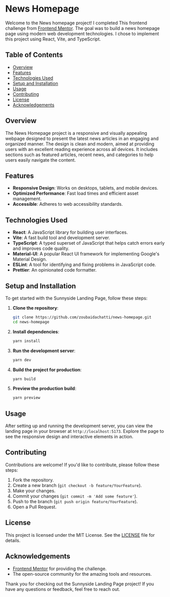 # News Homepage

Welcome to the News homepage project! I completed This frontend challenge from [Frontend Mentor](https://www.frontendmentor.io/). The goal was to build a news homepage page using modern web development technologies. I chose to implement this project using React, Vite, and TypeScript.

## Table of Contents

- [Overview](#overview)
- [Features](#features)
- [Technologies Used](#technologies-used)
- [Setup and Installation](#setup-and-installation)
- [Usage](#usage)
- [Contributing](#contributing)
- [License](#license)
- [Acknowledgements](#acknowledgements)

## Overview

The News Homepage project is a responsive and visually appealing webpage designed to present the latest news articles in an engaging and organized manner. The design is clean and modern, aimed at providing users with an excellent reading experience across all devices. It includes sections such as featured articles, recent news, and categories to help users easily navigate the content.

## Features

- **Responsive Design**: Works on desktops, tablets, and mobile devices.
- **Optimized Performance**: Fast load times and efficient asset management.
- **Accessible**: Adheres to web accessibility standards.

## Technologies Used

- **React**: A JavaScript library for building user interfaces.
- **Vite**: A fast build tool and development server.
- **TypeScript**: A typed superset of JavaScript that helps catch errors early and improves code quality.
- **Material-UI**: A popular React UI framework for implementing Google's Material Design.
- **ESLint**: A tool for identifying and fixing problems in JavaScript code.
- **Prettier**: An opinionated code formatter.

## Setup and Installation

To get started with the Sunnyside Landing Page, follow these steps:

1. **Clone the repository**:
    ```bash
    git clone https://github.com/zoubaidachatti/news-homepage.git
    cd news-homepage
    ```

2. **Install dependencies**:
    ```bash
    yarn install
    ```

3. **Run the development server**:
    ```bash
    yarn dev
    ```

4. **Build the project for production**:
    ```bash
    yarn build
    ```

5. **Preview the production build**:
    ```bash
    yarn preview
    ```

## Usage

After setting up and running the development server, you can view the landing page in your browser at `http://localhost:5173`. Explore the page to see the responsive design and interactive elements in action.

## Contributing

Contributions are welcome! If you'd like to contribute, please follow these steps:

1. Fork the repository.
2. Create a new branch (`git checkout -b feature/YourFeature`).
3. Make your changes.
4. Commit your changes (`git commit -m 'Add some feature'`).
5. Push to the branch (`git push origin feature/YourFeature`).
6. Open a Pull Request.

## License

This project is licensed under the MIT License. See the [LICENSE](LICENSE) file for details.

## Acknowledgements

- [Frontend Mentor](https://www.frontendmentor.io/) for providing the challenge.
- The open-source community for the amazing tools and resources.

Thank you for checking out the Sunnyside Landing Page project! If you have any questions or feedback, feel free to reach out.
